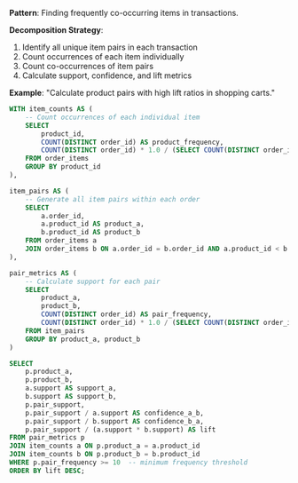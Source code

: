 **Pattern**: Finding frequently co-occurring items in transactions.

**Decomposition Strategy**:

1. Identify all unique item pairs in each transaction
2. Count occurrences of each item individually
3. Count co-occurrences of item pairs
4. Calculate support, confidence, and lift metrics

**Example**: "Calculate product pairs with high lift ratios in shopping carts."

```SQL
WITH item_counts AS (
    -- Count occurrences of each individual item
    SELECT
        product_id,
        COUNT(DISTINCT order_id) AS product_frequency,
        COUNT(DISTINCT order_id) * 1.0 / (SELECT COUNT(DISTINCT order_id) FROM orders) AS support
    FROM order_items
    GROUP BY product_id
),

item_pairs AS (
    -- Generate all item pairs within each order
    SELECT
        a.order_id,
        a.product_id AS product_a,
        b.product_id AS product_b
    FROM order_items a
    JOIN order_items b ON a.order_id = b.order_id AND a.product_id < b.product_id
),

pair_metrics AS (
    -- Calculate support for each pair
    SELECT
        product_a,
        product_b,
        COUNT(DISTINCT order_id) AS pair_frequency,
        COUNT(DISTINCT order_id) * 1.0 / (SELECT COUNT(DISTINCT order_id) FROM orders) AS pair_support
    FROM item_pairs
    GROUP BY product_a, product_b
)

SELECT
    p.product_a,
    p.product_b,
    a.support AS support_a,
    b.support AS support_b,
    p.pair_support,
    p.pair_support / a.support AS confidence_a_b,
    p.pair_support / b.support AS confidence_b_a,
    p.pair_support / (a.support * b.support) AS lift
FROM pair_metrics p
JOIN item_counts a ON p.product_a = a.product_id
JOIN item_counts b ON p.product_b = b.product_id
WHERE p.pair_frequency >= 10  -- minimum frequency threshold
ORDER BY lift DESC;
```